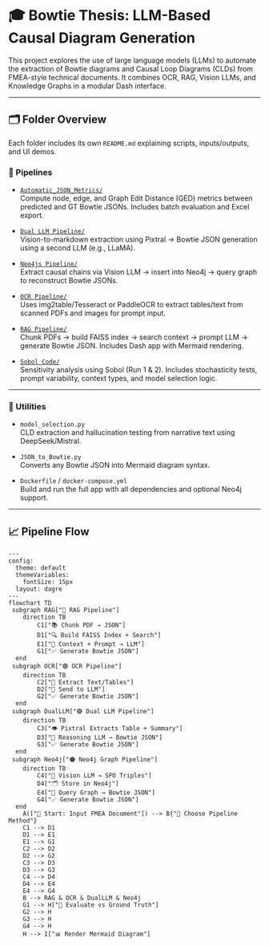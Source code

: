 # 🎓 Bowtie Thesis: LLM-Based Causal Diagram Generation

This project explores the use of large language models (LLMs) to automate the extraction of Bowtie diagrams and Causal Loop Diagrams (CLDs) from FMEA-style technical documents. It combines OCR, RAG, Vision LLMs, and Knowledge Graphs in a modular Dash interface.

---

## 🗂️ Folder Overview

Each folder includes its own `README.md` explaining scripts, inputs/outputs, and UI demos.

### 🚀 Pipelines

- [`Automatic_JSON_Metrics/`](./Automatic_JSON_Metrics)  
  Compute node, edge, and Graph Edit Distance (GED) metrics between predicted and GT Bowtie JSONs. Includes batch evaluation and Excel export.

- [`Dual LLM Pipeline/`](./Dual%20LLM%20Pipeline)  
  Vision-to-markdown extraction using Pixtral → Bowtie JSON generation using a second LLM (e.g., LLaMA).

- [`Neo4js Pipeline/`](./Neo4js%20Pipeline)  
  Extract causal chains via Vision LLM → insert into Neo4j → query graph to reconstruct Bowtie JSONs.

- [`OCR Pipeline/`](./OCR%20Pipeline)  
  Uses img2table/Tesseract or PaddleOCR to extract tables/text from scanned PDFs and images for prompt input.

- [`RAG Pipeline/`](./RAG%20Pipeline)  
  Chunk PDFs → build FAISS index → search context → prompt LLM → generate Bowtie JSON. Includes Dash app with Mermaid rendering.

- [`Sobol Code/`](./Sobol%20Code)  
  Sensitivity analysis using Sobol (Run 1 & 2). Includes stochasticity tests, prompt variability, context types, and model selection logic.

---

### 🧰 Utilities

- `model_selection.py`  
  CLD extraction and hallucination testing from narrative text using DeepSeek/Mistral.

- `JSON_to_Bowtie.py`  
  Converts any Bowtie JSON into Mermaid diagram syntax.

- `Dockerfile` / `docker-compose.yml`  
  Build and run the full app with all dependencies and optional Neo4j support.

---

## 📈 Pipeline Flow

```mermaid
---
config:
  theme: default
  themeVariables:
    fontSize: 15px
  layout: dagre
---
flowchart TD
 subgraph RAG["🔵 RAG Pipeline"]
    direction TB
        C1["📚 Chunk PDF → JSON"]
        D1["🔍 Build FAISS Index + Search"]
        E1["🧠 Context + Prompt → LLM"]
        G1["✅ Generate Bowtie JSON"]
  end
 subgraph OCR["🟢 OCR Pipeline"]
    direction TB
        C2["📸 Extract Text/Tables"]
        D2["🧠 Send to LLM"]
        G2["✅ Generate Bowtie JSON"]
  end
 subgraph DualLLM["🟣 Dual LLM Pipeline"]
    direction TB
        C3["👁️ Pixtral Extracts Table + Summary"]
        D3["🧠 Reasoning LLM → Bowtie JSON"]
        G3["✅ Generate Bowtie JSON"]
  end
 subgraph Neo4j["🟠 Neo4j Graph Pipeline"]
    direction TB
        C4["🧠 Vision LLM → SPO Triples"]
        D4["🗂️ Store in Neo4j"]
        E4["🔄 Query Graph → Bowtie JSON"]
        G4["✅ Generate Bowtie JSON"]
  end
    A(["📄 Start: Input FMEA Document"]) --> B{"🔀 Choose Pipeline Method"}
    C1 --> D1
    D1 --> E1
    E1 --> G1
    C2 --> D2
    D2 --> G2
    C3 --> D3
    D3 --> G3
    C4 --> D4
    D4 --> E4
    E4 --> G4
    B --> RAG & OCR & DualLLM & Neo4j
    G1 --> H["📏 Evaluate vs Ground Truth"]
    G2 --> H
    G3 --> H
    G4 --> H
    H --> I["📊 Render Mermaid Diagram"]




